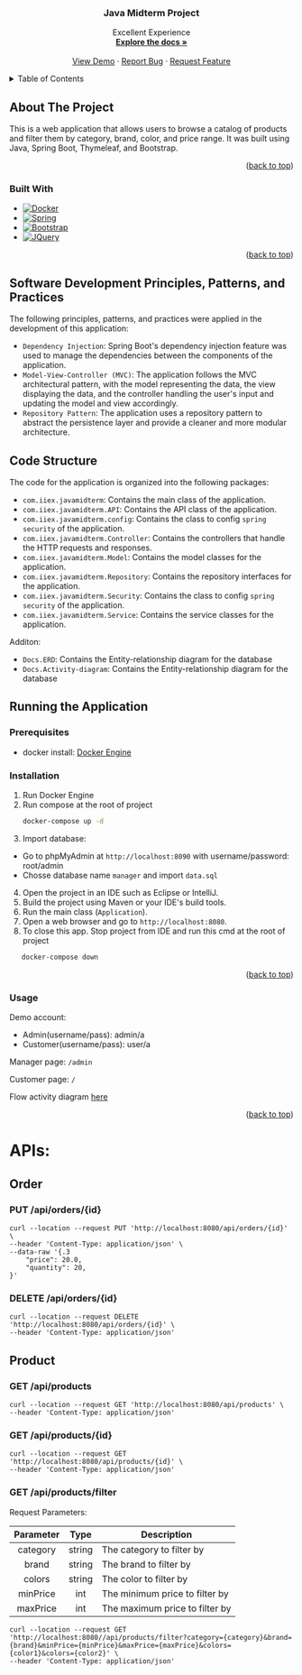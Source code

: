<!-- Improved compatibility of back to top link: See: https://github.com/trongtinh7727/CNJAV-MIDTERM/pull/73 -->
<a name="readme-top"></a>

<!-- PROJECT LOGO -->
<br />
<div align="center">

  <h3 align="center">Java Midterm Project</h3>

  <p align="center">
    Excellent Experience
    <br />
    <a href="https://github.com/trongtinh7727/CNJAV-MIDTERM"><strong>Explore the docs »</strong></a>
    <br />
    <br />
    <a href="https://github.com/trongtinh7727/CNJAV-MIDTERM">View Demo</a>
    ·
    <a href="https://github.com/trongtinh7727/CNJAV-MIDTERM/issues">Report Bug</a>
    ·
    <a href="https://github.com/trongtinh7727/CNJAV-MIDTERM/issues">Request Feature</a>
  </p>
</div>



<!-- TABLE OF CONTENTS -->
<details>
  <summary>Table of Contents</summary>
  <ol>
    <li>
      <a href="#about-the-project">About The Project</a>
      <ul>
        <li><a href="#built-with">Built With</a></li>
      </ul>
    </li>
    <li>
      <a href="#software-development-principles-patterns-and-practices">Software Development Principles, Patterns, and Practices</a>
    </li>
    <li>
      <a href="#code-structure">Code Structure</a>
    </li>
    <li>
      <a href="#running-the-application">Running the Application</a>
      <ul>
        <li><a href="#prerequisites">Prerequisites</a></li>
        <li><a href="#installation">Installation</a></li>
        <li><a href="#usage">Usage</a></li>
      </ul>
    </li>
    <li>
      <a href="#apis">APIs:</a>
    </li>
  </ol>
</details>



<!-- ABOUT THE PROJECT -->
## About The Project
This is a web application that allows users to browse a catalog of products and filter them by category, brand, color, and price range. It was built using Java, Spring Boot, Thymeleaf, and Bootstrap.

<p align="right">(<a href="#about-the-project">back to top</a>)</p>



### Built With

* [![Docker][Docker.com]][Docker-url]
* [![Spring][Spring.io]][Spring-url]
* [![Bootstrap][Bootstrap.com]][Bootstrap-url]
* [![JQuery][JQuery.com]][JQuery-url]

<p align="right">(<a href="#about-the-project">back to top</a>)</p>

## Software Development Principles, Patterns, and Practices

The following principles, patterns, and practices were applied in the development of this application:


- `Dependency Injection`: Spring Boot's dependency injection feature was used to manage the dependencies between the components of the application.
- `Model-View-Controller (MVC)`: The application follows the MVC architectural pattern, with the model representing the data, the view displaying the data, and the controller handling the user's input and updating the model and view accordingly.
- `Repository Pattern`: The application uses a repository pattern to abstract the persistence layer and provide a cleaner and more modular architecture.

## Code Structure
The code for the application is organized into the following packages:

- `com.iiex.javamidterm`: Contains the main class of the application.
- `com.iiex.javamidterm.API`: Contains the API class of the application.
- `com.iiex.javamidterm.config`: Contains the class to config `spring security` of the application.
- `com.iiex.javamidterm.Controller`: Contains the controllers that handle the HTTP requests and responses.
- `com.iiex.javamidterm.Model`: Contains the model classes for the application.
- `com.iiex.javamidterm.Repository`: Contains the repository interfaces for the application.
- `com.iiex.javamidterm.Security`: Contains the class to config `spring security` of the application.
- `com.iiex.javamidterm.Service`: Contains the service classes for the application.

Additon: 
- `Docs.ERD`: Contains the Entity-relationship diagram for the database
- `Docs.Activity-diagram`: Contains the Entity-relationship diagram for the database

## Running the Application


### Prerequisites

* docker install: [Docker Engine](https://www.docker.com/products/docker-desktop)

### Installation

1. Run Docker Engine
2. Run compose at the root of project
   ```sh
   docker-compose up -d
   ```
3. Import database: 
- Go to phpMyAdmin at `http://localhost:8090` with username/password: root/admin
- Chosse database name `manager` and import `data.sql`
4. Open the project in an IDE such as Eclipse or IntelliJ.
5. Build the project using Maven or your IDE's build tools.
6. Run the main class (`Application`).
7. Open a web browser and go to `http://localhost:8080`.
8. To close this app. Stop project from IDE and run this cmd at the root of project
```sh
   docker-compose down
```

<p align="right">(<a href="#about-the-project">back to top</a>)</p>



<!-- USAGE EXAMPLES -->
### Usage
Demo account:
- Admin(username/pass): admin/a
- Customer(username/pass): user/a

Manager page: `/admin`

Customer page: `/`

Flow activity diagram [here](./Docs/Activity%20diagram/)


<p align="right">(<a href="#about-the-project">back to top</a>)</p>


# APIs:
    
## Order
### PUT /api/orders/{id}

```
curl --location --request PUT 'http://localhost:8080/api/orders/{id}' \
--header 'Content-Type: application/json' \
--data-raw '{.3
    "price": 20.0,
    "quantity": 20,
}'

```
### DELETE /api/orders/{id}

```
curl --location --request DELETE 'http://localhost:8080/api/orders/{id}' \
--header 'Content-Type: application/json'
```

## Product

### GET /api/products

```
curl --location --request GET 'http://localhost:8080/api/products' \
--header 'Content-Type: application/json'
```

### GET /api/products/{id}
```
curl --location --request GET 'http://localhost:8080/api/products/{id}' \
--header 'Content-Type: application/json'
```

### GET /api/products/filter

Request Parameters:


| Parameter	| Type	| Description| 
|:-----------:|:-------:|------------|
| category	| string	| The category to filter by| 
| brand	| string	| The brand to filter by| 
| colors	| string	| The color to filter by| 
| minPrice	| int	| The minimum price to filter by| 
| maxPrice	| int	| The maximum price to filter by| 

```
curl --location --request GET 'http://localhost:8080//api/products/filter?category={category}&brand={brand}&minPrice={minPrice}&maxPrice={maxPrice}&colors={color1}&colors={color2}' \
--header 'Content-Type: application/json'
```

<!-- MARKDOWN LINKS & IMAGES -->
<!-- https://www.markdownguide.org/basic-syntax/#reference-style-links -->
[Spring.io]: https://img.shields.io/badge/SpringBoot-white?style=for-the-badge&logo=spring&logoColor=green
[Spring-url]: https://spring.io/

[Docker.com]: https://img.shields.io/badge/docker-ffffff?style=for-the-badge&logo=docker&logoColor=blue
[Docker-url]: https://www.docker.com

[JQuery.com]: https://img.shields.io/badge/jQuery-0769AD?style=for-the-badge&logo=jquery&logoColor=white
[JQuery-url]: https://jquery.com 

[Bootstrap.com]: https://img.shields.io/badge/Bootstrap-563D7C?style=for-the-badge&logo=bootstrap&logoColor=white
[Bootstrap-url]: https://getbootstrap.com



